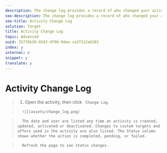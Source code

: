 ```yaml
---
description: The change log provides a record of who changed your activities and when the changes occurred.
seo-description: The change log provides a record of who changed your activities and when the changes occurred.
seo-title: Activity Change Log
solution: Target
title: Activity Change Log
topic: Advanced
uuid: 35776b28-b543-4f96-9dee-ca37312ab203
index: y
internal: n
snippet: y
translate: y
---
```


# Activity Change Log


>1. Open the activity, then click ` Change Log`.

>       ![](assets/change_log.png) 

>       The date and user are listed any time an activity is created, updated, activated or deactivated. Changes to custom targets and offers used in the activity are also listed. The Status column shows whether the action is completed, pending, or failed. 

>       Refresh the page to see status changes. 
